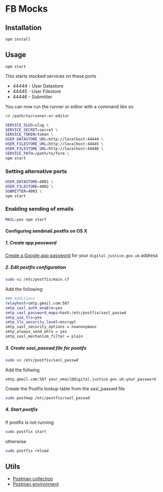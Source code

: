 # FB Mocks

## Installation

`npm install`

## Usage

`npm start`

This starts mocked services on these ports

- 44444 - User Datastore
- 44445 - User Filestore
- 44446 - Submitter

You can now run the runner or editor with a command like so

``` sh
cd /path/to/runner-or-editor

SERVICE_SLUG=slug \
SERVICE_SECRET=secret \
SERVICE_TOKEN=token \
USER_DATASTORE_URL=http://localhost:44444 \
USER_FILESTORE_URL=http://localhost:44445 \
USER_FILESTORE_URL=http://localhost:44446 \
SERVICE_PATH=/path/to/form \
npm start
```

### Setting alternative ports

```sh
USER_DATASTORE=4001 \
USER_FILESTORE=4002 \
SUBMITTER=4003 \
npm start
```

### Enabling sending of emails

```sh
MAIL=yes npm start
```

#### Configuring sendmail.postfix on OS X

<!--
http://www.marcelofossrj.com/recipe/2018/07/12/sendmail-highsierra.html
https://www.developerfiles.com/how-to-send-emails-from-localhost-mac-os-x-el-capitan/
-->

##### 1. Create app password

[Create a Google app password](https://myaccount.google.com/apppasswords) for your `digital.justice.gov.uk` address

##### 2. Edit postfix configuration

```sh
sudo vi /etc/postfix/main.cf
```

Add the following:

```sh
### Additions
relayhost=smtp.gmail.com:587
smtp_sasl_auth_enable=yes
smtp_sasl_password_maps=hash:/etc/postfix/sasl_passwd
smtp_use_tls=yes
smtp_tls_security_level=encrypt
smtp_sasl_security_options = noanonymous
smtp_always_send_ehlo = yes
smtp_sasl_mechanism_filter = plain
```

##### 3. Create sasl_passwd file for postifx

```sh
sudo vi /etc/postfix/sasl_passwd
```

Add the follwing

```
smtp.gmail.com:587 your_email@digital.justice.gov.uk:your_password
```

Create the Postfix lookup table from the sasl_passwd file

```sh
sudo postmap /etc/postfix/sasl_passwd
```

##### 4. Start postfix

If postfix is not running

```sh
sudo postfix start
```

otherwise

```sh
sudo postfix reload
```

## Utils

- [Postman collection](utils/fb-mocks.postman_collection.json)
- [Postman environment](utils/fb-mocks.postman_environment.json)
